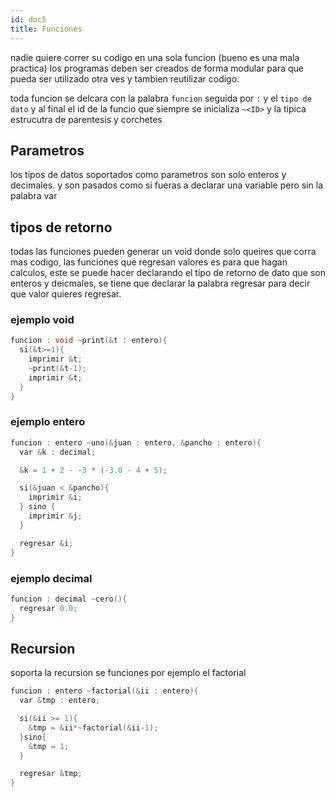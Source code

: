 ```yaml
---
id: doc5
title: Funciones
---
```


nadie quiere correr su codigo en una sola funcion (bueno es una mala practica) los programas deben ser creados de forma modular para que pueda ser utilizado otra ves y tambien reutilizar codigo.

toda funcion se delcara con la palabra `funcion` seguida por `:` y el `tipo de dato` y al final el id de la funcio que siempre se inicializa `~<ID>` y la tipica estrucutra de parentesis y corchetes

## Parametros

los tipos de datos soportados como parametros son solo enteros y decimales.
y son pasados como si fueras a declarar una variable pero sin la palabra var

## tipos de retorno

todas las funciones pueden generar un void donde solo queires que corra mas codigo, las funciones que regresan valores es para que hagan calculos, este se puede hacer declarando el tipo de retorno de dato que son enteros y deicmales, se tiene que declarar la palabra regresar para decir que valor quieres regresar.

### ejemplo void

```cpp
funcion : void ~print(&t : entero){
  si(&t>=1){
    imprimir &t;
    ~print(&t-1);
    imprimir &t;
  }
}
```

### ejemplo entero

```cpp
funcion : entero ~uno(&juan : entero, &pancho : entero){
  var &k : decimal;

  &k = 1 + 2 - -3 * (-3.0 - 4 + 5);

  si(&juan < &pancho){
    imprimir &i;
  } sino {
    imprimir &j;
  }

  regresar &i;
}
```

### ejemplo decimal

```cpp
funcion : decimal ~cero(){
  regresar 0.0;
}
```

## Recursion

soporta la recursion se funciones por ejemplo el factorial

```cpp
funcion : entero ~factorial(&ii : entero){
  var &tmp : entero;

  si(&ii >= 1){
    &tmp = &ii*~factorial(&ii-1);
  }sino{
    &tmp = 1;
  }

  regresar &tmp;
}
```
